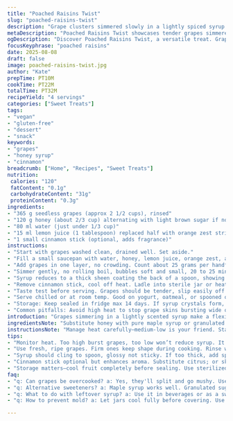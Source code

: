 ```yaml
---
title: "Poached Raisins Twist"
slug: "poached-raisins-twist"
description: "Grape clusters simmered slowly in a lightly spiced syrup that thickens to gloss, translucent grapes bursting with sweet-tart flavor. Variations swap honey for sugar and replace lemon with orange zest for brightness. Suitable for vegans and free from gluten, nuts, dairy, eggs. Uses fresh seedless grapes poached in a blend of water, sweetener, and citrus with added cinnamon stick. Ideal for toppings or eating straight from the jar. Keeps chilled up to two weeks safe sealed tight. Technique relies on watching translucency of grape skins, feel for softness, recognizing syrup sheen as readiness clues."
metaDescription: "Poached Raisins Twist showcases tender grapes simmered in honey syrup. A must-try vegan and gluten-free delight with endless uses."
ogDescription: "Discover Poached Raisins Twist, a versatile treat. Grapes simmered in a spiced syrup, perfect for various dishes or snacking."
focusKeyphrase: "poached raisins"
date: 2025-08-08
draft: false
image: poached-raisins-twist.jpg
author: "Kate"
prepTime: PT10M
cookTime: PT22M
totalTime: PT32M
recipeYield: "4 servings"
categories: ["Sweet Treats"]
tags:
- "vegan"
- "gluten-free"
- "dessert"
- "snack"
keywords:
- "grapes"
- "honey syrup"
- "cinnamon"
breadcrumb: ["Home", "Recipes", "Sweet Treats"]
nutrition: 
 calories: "120"
 fatContent: "0.1g"
 carbohydrateContent: "31g"
 proteinContent: "0.3g"
ingredients:
- "365 g seedless grapes (approx 2 1/2 cups), rinsed"
- "120 g honey (about 2/3 cup) alternating with light brown sugar if no honey"
- "80 ml water (just under 1/3 cup)"
- "15 ml lemon juice (1 tablespoon) replaced half with orange zest strips"
- "1 small cinnamon stick (optional, adds fragrance)"
instructions:
- "Start with grapes washed clean, drained well. Set aside."
- "Fill a small saucepan with water, honey, lemon juice, orange zest, and cinnamon stick. Low-medium flame till syrup just starts bubbling."
- "Add grapes in one layer, no crowding. Count about 25 grams per handful to evenly distribute heat."
- "Simmer gently, no rolling boil, bubbles soft and small, 20 to 25 minutes. Watch skins turn translucent; they will wrinkle slightly but remain firm, not soggy."
- "Syrup reduces to a thick sheen coating the back of a spoon, showing ready. If syrup thickens too fast, lower heat or add a splash more water."
- "Remove cinnamon stick, cool off heat. Ladle into sterile jar or heatproof bowl. Let cool to room temp, then cover and refrigerate."
- "Taste test before serving. Grapes should be tender, slip easily off skins, but hold shape. Syrup sticky, not crystallized or too thin."
- "Serve chilled or at room temp. Good on yogurt, oatmeal, or spooned over cake."
- "Storage: Keep sealed in fridge max 14 days. If syrup crystals form, warm gently to dissolve and stir."
- "Common pitfalls: Avoid high heat to stop grape skins bursting wide open and become mush."
introduction: "Grapes simmering in a lightly scented syrup make a flexible base for many dishes or grab-and-go sweet bites. Fresh seedless grapes slowly poached bring out a translucent shine, subtle softness, and concentrated sweetness. Low heat is key. Too hot and grapes break; too cold and syrup won’t reduce properly. Honey or brown sugar adds richer flavor over plain sugar, while a cinnamon stick or citrus zest punch up aroma. Watch visual cues—grape skin translucence, syrup thickness on spoon. No guesswork with feel or vision. This method stretches beyond standard fruit compotes. Keeps well. Practical for busy kitchens needing a versatile fruit preserve without fuss. Skips eggs, dairy, nuts, gluten easily."
ingredientsNote: "Substitute honey with pure maple syrup or granulated sugar if no honey present. Brown sugar gives caramel undertone instead of sharp sweetness. Water controls syrup consistency, add more to thin it or less to concentrate. Orange zest for vibrant citrus note can be swapped with lemon peel or a splash of lime juice. Cinnamon stick optional but elevates aroma and flavor complexity, especially for desserts served in cooler months. Buy grapes fresh, ripe but firm to avoid mushiness during cooking. Wash well, dry fully to reduce unwanted dilution when simmering. Seedless saves hassle but seeded can work, just expect longer cook to avoid bitterness leaching from skins."
instructionsNote: "Manage heat carefully—medium-low is your friend. Start syrup gently so honey dissolves fully before adding grapes. Stir once when grapes go in, then mostly hands off. Stirring ruins delicate grape skins. Simmer with lid off or tilted to monitor moisture loss. Watch grapes closely around 18-20 minutes to catch ideal translucency. Too long and grapes split open. Syrup thickness best judged by spoon back test, glossy nap that isn’t sticky granular. Cool completely before storage to avoid condensation. Use sterilized jars for fridge storage to prevent spoilage. Reheat gently if syrup thickens overly or crystals appear. Good to double recipe keeping proportions but use a wider pan for even poaching."
tips:
- "Monitor heat. Too high burst grapes, too low won’t reduce syrup. It’s about patience; coax flavors out of those grapes. Consistency watch helps."
- "Use fresh, ripe grapes. Firm ones keep shape during cooking. Rinse well, dry fully. Wet grapes dilute syrup. Sub honey with maple; works fine."
- "Syrup should cling to spoon, glossy not sticky. If too thick, add splash of water. If too thin, keep simmering a bit longer. Visual cues matter."
- "Cinnamon stick optional but enhances aroma. Substitute citrus; or skip altogether. Feel the texture of grapes. Tender but not mushy defines success."
- "Storage matters—cool fruit completely before sealing. Use sterilized jars; prevents spoilage. Can last up to two weeks. Crystals form? Warm gently."
faq:
- "q: Can grapes be overcooked? a: Yes, they'll split and go mushy. Use medium-low heat, watch closely near 20 minutes. Test skins it’s key."
- "q: Alternative sweeteners? a: Maple syrup works well. Granulated sugar too but will change flavor. Honey gives depth others don’t."
- "q: What to do with leftover syrup? a: Use it in beverages or as a sweetener for desserts. Keep it sealed tight; lasts as long, up to two weeks."
- "q: How to prevent mold? a: Let jars cool fully before covering. Use airtight containers. Check for condensation; store properly aids longevity."

---
```

